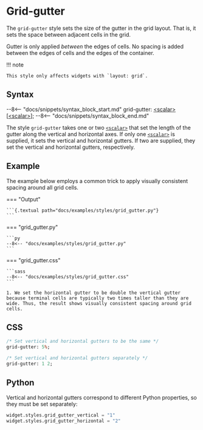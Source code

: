 # Grid-gutter

The `grid-gutter` style sets the size of the gutter in the grid layout.
That is, it sets the space between adjacent cells in the grid.

Gutter is only applied _between_ the edges of cells.
No spacing is added between the edges of cells and the edges of the container.

!!! note

    This style only affects widgets with `layout: grid`.

## Syntax

--8<-- "docs/snippets/syntax_block_start.md"
grid-gutter: <a href="../../css_types/scalar">&lt;scalar&gt;</a> [<a href="../../css_types/scalar">&lt;scalar&gt;</a>];
--8<-- "docs/snippets/syntax_block_end.md"

The style `grid-gutter` takes one or two [`<scalar>`](../../../css_types/scalar) that set the length of the gutter along the vertical and horizontal axes.
If only one [`<scalar>`](../../../css_types/scalar) is supplied, it sets the vertical and horizontal gutters.
If two are supplied, they set the vertical and horizontal gutters, respectively.

## Example

The example below employs a common trick to apply visually consistent spacing around all grid cells.

=== "Output"

    ```{.textual path="docs/examples/styles/grid_gutter.py"}
    ```

=== "grid_gutter.py"

    ```py
    --8<-- "docs/examples/styles/grid_gutter.py"
    ```

=== "grid_gutter.css"

    ```sass
    --8<-- "docs/examples/styles/grid_gutter.css"
    ```

    1. We set the horizontal gutter to be double the vertical gutter because terminal cells are typically two times taller than they are wide. Thus, the result shows visually consistent spacing around grid cells.

## CSS

```sass
/* Set vertical and horizontal gutters to be the same */
grid-gutter: 5%;

/* Set vertical and horizontal gutters separately */
grid-gutter: 1 2;
```

## Python

Vertical and horizontal gutters correspond to different Python properties, so they must be set separately:

```py
widget.styles.grid_gutter_vertical = "1"
widget.styles.grid_gutter_horizontal = "2"
```
